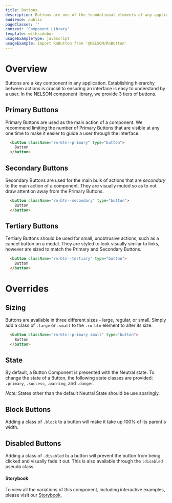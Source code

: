 ```yaml
---
title: Buttons
description: Buttons are one of the foundational elements of any application.
audience: public
pageClasses: ''
context: 'Component Library'
template: withsidebar
usageExampleType: javascript
usageExample: Import RnButton from '@NELSON/RnButton'
---
```


# Overview

Buttons are a key component in any application. Establishing hierarchy between actions is crucial to ensuring an interface is easy to understand by a user. In the NELSON component library, we provide 3 tiers of buttons. 

## Primary Buttons

Primary Buttons are used as the main action of a component. We recommend limiting the number of Primary Buttons that are visible at any one time to make it easier to guide a user through the interface.

```html
  <button className="rn-btn--primary" type="button">
    Button
  </button>
```

## Secondary Buttons

Secondary Buttons are used for the main bulk of actions that are _secondary_ to the main action of a component. They are visually muted so as to not draw attention away from the Primary Buttons.

```html
  <button className="rn-btn--secondary" type="button">
    Button
  </button>
```

## Tertiary Buttons

Tertiary Buttons should be used for small, unobtrusive actions, such as a cancel button on a modal. They are styled to look visually similar to links, however are sized to match the Primary and Secondary Buttons.

```html
  <button className="rn-btn--tertiary" type="button">
    Button
  </button>
```

# Overrides

## Sizing

Buttons are available in three different sizes - large, regular, or small. Simply add a class of `.large` or `.small` to the `.rn-btn` element to alter its size.

```html
  <button className="rn-btn--primary small" type="button">
    Button
  </button>
```

## State

By default, a Button Component is presented with the Neutral state. To change the state of a Button, the following state classes are provided: `.primary`, `.success`, `.warning`, and `.danger`.

*Note:* States other than the default Neutral State should be use sparingly.

## Block Buttons

Adding a class of `.block` to a button will make it take up 100% of its parent's width.

## Disabled Buttons

Adding a class of `.disabled` to a button will prevent the button from being clicked and visually fade it out. This is also available through the `:disabled` pseudo class.


#### Storybook

To view all the variations of this component, including interactive examples, please visit our [Storybook](https://react-storybook.royalnavy.io/?selectedKind=buttons&full=0&addons=0&stories=1&panelRight=0&addonPanel=storybook%2Factions%2Factions-panel&show-info=0&source=0).
